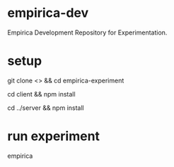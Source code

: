 # empirica-dev
Empirica Development Repository for Experimentation.

# setup
git clone <<repo-url>> && cd empirica-experiment

cd client && npm install

cd ../server && npm install

# run experiment
empirica
